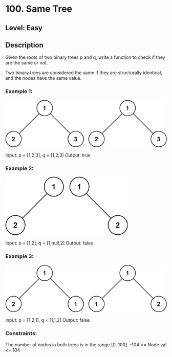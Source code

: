 # 100. Same Tree

## Level: Easy

## Description

Given the roots of two binary trees p and q, write a function to check if they are the same or not.

Two binary trees are considered the same if they are structurally identical, and the nodes have the same value.

### Example 1:

![img](./assets/ex1.jpg)

Input: p = [1,2,3], q = [1,2,3]
Output: true

### Example 2:

![img](./assets/ex2.jpg)

Input: p = [1,2], q = [1,null,2]
Output: false

### Example 3:

![img](./assets/ex3.jpg)

Input: p = [1,2,1], q = [1,1,2]
Output: false

### Constraints:

The number of nodes in both trees is in the range [0, 100].
-104 <= Node.val <= 104
